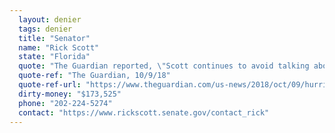 ```yaml
---
  layout: denier
  tags: denier
  title: "Senator"
  name: "Rick Scott"
  state: "Florida"
  quote: "The Guardian reported, \"Scott continues to avoid talking about climate change on the campaign trail, often using the explanation 'I’m not a scientist' to dodge awkward questions.\""
  quote-ref: "The Guardian, 10/9/18"
  quote-ref-url: "https://www.theguardian.com/us-news/2018/oct/09/hurricane-michael-rick-scott-climate-record-slammed"
  dirty-money: "$173,525"
  phone: "202-224-5274"
  contact: "https://www.rickscott.senate.gov/contact_rick"
---
```

